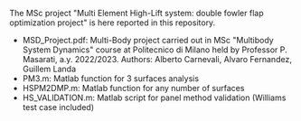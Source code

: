 The MSc project "Multi Element High-Lift system: double fowler flap optimization project" is here reported in this repository.

-  MSD_Project.pdf: Multi-Body project carried out in MSc "Multibody System Dynamics" course at Politecnico di Milano held by Professor P. Masarati, a.y. 2022/2023.
                    Authors: Alberto Carnevali, Alvaro Fernandez, Guillem Landa
-  PM3.m: Matlab function for 3 surfaces analysis
-  HSPM2DMP.m: Matlab function for any number of surfaces
-  HS_VALIDATION.m: Matlab script for panel method validation (Williams test case included)
